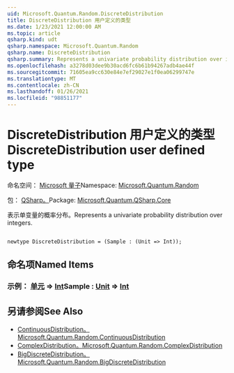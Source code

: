 ```yaml
---
uid: Microsoft.Quantum.Random.DiscreteDistribution
title: DiscreteDistribution 用户定义的类型
ms.date: 1/23/2021 12:00:00 AM
ms.topic: article
qsharp.kind: udt
qsharp.namespace: Microsoft.Quantum.Random
qsharp.name: DiscreteDistribution
qsharp.summary: Represents a univariate probability distribution over integers.
ms.openlocfilehash: a3278d03dee9b30acd6fc6b61b94267adb4ae44f
ms.sourcegitcommit: 71605ea9cc630e84e7ef29027e1f0ea06299747e
ms.translationtype: MT
ms.contentlocale: zh-CN
ms.lasthandoff: 01/26/2021
ms.locfileid: "98851177"
---
```

# <a name="discretedistribution-user-defined-type"></a><span data-ttu-id="8ada5-102">DiscreteDistribution 用户定义的类型</span><span class="sxs-lookup"><span data-stu-id="8ada5-102">DiscreteDistribution user defined type</span></span>

<span data-ttu-id="8ada5-103">命名空间： [Microsoft 量子](xref:Microsoft.Quantum.Random)</span><span class="sxs-lookup"><span data-stu-id="8ada5-103">Namespace: [Microsoft.Quantum.Random](xref:Microsoft.Quantum.Random)</span></span>

<span data-ttu-id="8ada5-104">包： [QSharp。](https://nuget.org/packages/Microsoft.Quantum.QSharp.Core)</span><span class="sxs-lookup"><span data-stu-id="8ada5-104">Package: [Microsoft.Quantum.QSharp.Core](https://nuget.org/packages/Microsoft.Quantum.QSharp.Core)</span></span>


<span data-ttu-id="8ada5-105">表示单变量的概率分布。</span><span class="sxs-lookup"><span data-stu-id="8ada5-105">Represents a univariate probability distribution over integers.</span></span>

```qsharp

newtype DiscreteDistribution = (Sample : (Unit => Int));
```



## <a name="named-items"></a><span data-ttu-id="8ada5-106">命名项</span><span class="sxs-lookup"><span data-stu-id="8ada5-106">Named Items</span></span>

### <a name="sample--unit--int"></a><span data-ttu-id="8ada5-107">示例： [单元](xref:microsoft.quantum.lang-ref.unit) => [Int](xref:microsoft.quantum.lang-ref.int)</span><span class="sxs-lookup"><span data-stu-id="8ada5-107">Sample : [Unit](xref:microsoft.quantum.lang-ref.unit) => [Int](xref:microsoft.quantum.lang-ref.int)</span></span> 



## <a name="see-also"></a><span data-ttu-id="8ada5-108">另请参阅</span><span class="sxs-lookup"><span data-stu-id="8ada5-108">See Also</span></span>

- [<span data-ttu-id="8ada5-109">ContinuousDistribution。</span><span class="sxs-lookup"><span data-stu-id="8ada5-109">Microsoft.Quantum.Random.ContinuousDistribution</span></span>](xref:Microsoft.Quantum.Random.ContinuousDistribution)
- [<span data-ttu-id="8ada5-110">ComplexDistribution。</span><span class="sxs-lookup"><span data-stu-id="8ada5-110">Microsoft.Quantum.Random.ComplexDistribution</span></span>](xref:Microsoft.Quantum.Random.ComplexDistribution)
- [<span data-ttu-id="8ada5-111">BigDiscreteDistribution。</span><span class="sxs-lookup"><span data-stu-id="8ada5-111">Microsoft.Quantum.Random.BigDiscreteDistribution</span></span>](xref:Microsoft.Quantum.Random.BigDiscreteDistribution)